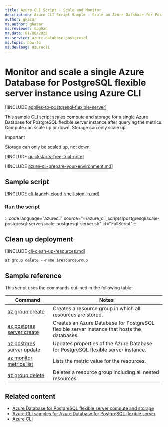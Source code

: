 ```yaml
---
title: Azure CLI Script - Scale and Monitor
description: Azure CLI Script Sample - Scale an Azure Database for PostgreSQL flexible server instance to a different performance level after querying the metrics.
author: gkasar
ms.author: gkasar
ms.reviewer: maghan
ms.date: 01/06/2025
ms.service: azure-database-postgresql
ms.topic: how-to
ms.devlang: azurecli
---
```

# Monitor and scale a single Azure Database for PostgreSQL flexible server instance using Azure CLI

[!INCLUDE [applies-to-postgresql-flexible-server](../includes/applies-to-postgresql-flexible-server.md)]

This sample CLI script scales compute and storage for a single Azure Database for PostgreSQL flexible server instance after querying the metrics. Compute can scale up or down. Storage can only scale up.

> [!IMPORTANT]  
> Storage can only be scaled up, not down.

[!INCLUDE [quickstarts-free-trial-note](~/reusable-content/ce-skilling/azure/includes/quickstarts-free-trial-note.md)]

[!INCLUDE [azure-cli-prepare-your-environment.md](~/reusable-content/azure-cli/azure-cli-prepare-your-environment.md)]

## Sample script

[!INCLUDE [cli-launch-cloud-shell-sign-in.md](~/reusable-content/ce-skilling/azure/includes/cli-launch-cloud-shell-sign-in.md)]

### Run the script

:::code language="azurecli" source="~/azure_cli_scripts/postgresql/scale-postgresql-server/scale-postgresql-server.sh" id="FullScript":::

## Clean up deployment

[!INCLUDE [cli-clean-up-resources.md](~/reusable-content/ce-skilling/azure/includes/cli-clean-up-resources.md)]

```azurecli
az group delete --name $resourceGroup
```

## Sample reference

This script uses the commands outlined in the following table:

| **Command** | **Notes** |
| --- | --- |
| [az group create](/cli/azure/group) | Creates a resource group in which all resources are stored. |
| [az postgres server create](/cli/azure/postgres/server#az-postgres-server-create) | Creates an Azure Database for PostgreSQL flexible server instance that hosts the databases. |
| [az postgres server update](/cli/azure/postgres/server#az-postgres-server-update) | Updates properties of the Azure Database for PostgreSQL flexible server instance. |
| [az monitor metrics list](/cli/azure/monitor/metrics) | Lists the metric value for the resources. |
| [az group delete](/cli/azure/group) | Deletes a resource group including all nested resources. |

## Related content

- [Azure Database for PostgreSQL flexible server compute and storage](../concepts-pricing-tiers.md)
- [Azure CLI samples for Azure Database for PostgreSQL flexible server](../sample-scripts-azure-cli.md)
- [Azure CLI](/cli/azure)
